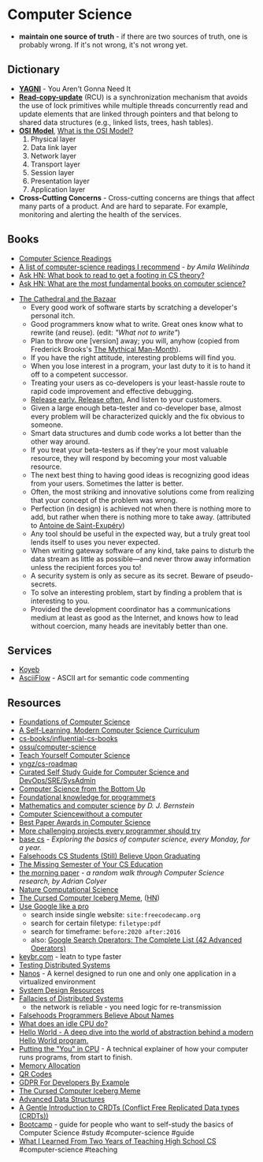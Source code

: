 # Computer Science


- **maintain one source of truth** - if there are two sources of truth, one is probably wrong. If it's not wrong, it's not wrong yet. 

## Dictionary

- [**YAGNI**](https://wiki.c2.com/?YouArentGonnaNeedIt) - You Aren't Gonna Need It
- [**Read-copy-update**](https://en.wikipedia.org/wiki/Read-copy-update) (RCU) is a synchronization mechanism that avoids the use of lock primitives while multiple threads concurrently read and update elements that are linked through pointers and that belong to shared data structures (e.g., linked lists, trees, hash tables).
- [**OSI Model**](https://en.wikipedia.org/wiki/OSI_model), [What is the OSI Model?](https://www.cloudflare.com/en-gb/learning/ddos/glossary/open-systems-interconnection-model-osi/)
  1. Physical layer
  2. Data link layer
  3. Network layer
  4. Transport layer
  5. Session layer
  6. Presentation layer
  7. Application layer
- **Cross-Cutting Concerns** - Cross-cutting concerns are things that affect many parts of a product. And are hard to separate. For example, monitoring and alerting the health of the services.

## Books

* [Computer Science Readings](https://github.com/erikgrinaker/readings)
* [A list of computer-science readings I recommend](https://github.com/amilajack/reading) - _by Amila Welihinda_
* [Ask HN: What book to read to get a footing in CS theory?](https://news.ycombinator.com/item?id=20729252)
* [Ask HN: What are the most fundamental books on computer science?](https://news.ycombinator.com/item?id=21311302)
- [The Cathedral and the Bazaar](https://en.wikipedia.org/wiki/The_Cathedral_and_the_Bazaar)
  - Every good work of software starts by scratching a developer's personal itch.
  - Good programmers know what to write. Great ones know what to rewrite (and reuse). (edit: _"What not to write"_)
  - Plan to throw one [version] away; you will, anyhow (copied from Frederick Brooks's [The Mythical Man-Month](https://en.wikipedia.org/wiki/The_Mythical_Man-Month)).
  - If you have the right attitude, interesting problems will find you.
  - When you lose interest in a program, your last duty to it is to hand it off to a competent successor.
  - Treating your users as co-developers is your least-hassle route to rapid code improvement and effective debugging.
  - [Release early. Release often.](https://en.wikipedia.org/wiki/Release_early,_release_often) And listen to your customers.
  - Given a large enough beta-tester and co-developer base, almost every problem will be characterized quickly and the fix obvious to someone.
  - Smart data structures and dumb code works a lot better than the other way around.
  - If you treat your beta-testers as if they're your most valuable resource, they will respond by becoming your most valuable resource.
  - The next best thing to having good ideas is recognizing good ideas from your users. Sometimes the latter is better.
  - Often, the most striking and innovative solutions come from realizing that your concept of the problem was wrong.
  - Perfection (in design) is achieved not when there is nothing more to add, but rather when there is nothing more to take away. (attributed to [Antoine de Saint-Exupéry](https://en.wikipedia.org/wiki/Antoine_de_Saint-Exup%C3%A9ry))
  - Any tool should be useful in the expected way, but a truly great tool lends itself to uses you never expected.
  - When writing gateway software of any kind, take pains to disturb the data stream as little as possible—and never throw away information unless the recipient forces you to!
  - A security system is only as secure as its secret. Beware of pseudo-secrets.
  - To solve an interesting problem, start by finding a problem that is interesting to you.
  - Provided the development coordinator has a communications medium at least as good as the Internet, and knows how to lead without coercion, many heads are inevitably better than one.

## Services

- [Koyeb](https://www.koyeb.com)
- [AsciiFlow](https://asciiflow.com/#/) - ASCII art for semantic code commenting

## Resources

- [Foundations of Computer Science](http://infolab.stanford.edu/~ullman/focs.html)
- [A Self-Learning, Modern Computer Science Curriculum](https://functionalcs.github.io/curriculum/#org71f231a)
- [cs-books/influential-cs-books](https://github.com/cs-books/influential-cs-books#readme)
- [ossu/computer-science](https://github.com/ossu/computer-science#readme)
- [Teach Yourself Computer Science](https://teachyourselfcs.com/)
- [yngz/cs-roadmap](https://github.com/yngz/cs-roadmap#readme)
- [Curated Self Study Guide for Computer Science and DevOps/SRE/SysAdmin](https://sharjeelsayed.github.io/selfupgradeitprof.txt)
- [Computer Science from the Bottom Up](https://www.bottomupcs.com/)
- [Foundational knowledge for programmers](https://github.com/err0r500/foundational-knowledge-for-programmers)
- [Mathematics and computer science](notion://www.notion.so/matousdz/cr.yp.to/djb.html) _by D. J. Bernstein_
- [Computer Sciencewithout a computer](https://csunplugged.org/en/)
- [Best Paper Awards in Computer Science](https://jeffhuang.com/best_paper_awards/)
- [More challenging projects every programmer should try](https://web.eecs.utk.edu/~azh/blog/morechallengingprojects.html)
- [base cs](https://medium.com/basecs) - *Exploring the basics of computer science, every Monday, for a year.*
- [Falsehoods CS Students (Still) Believe Upon Graduating](https://www.netmeister.org/blog/cs-falsehoods.html)
- [The Missing Semester of Your CS Education](https://missing.csail.mit.edu/)
- [the morning paper](https://blog.acolyer.org/) - *a random walk through Computer Science research, by Adrian Colyer*
- [Nature Computational Science](https://www.nature.com/natcomputsci)
- [The Cursed Computer Iceberg Meme](https://suricrasia.online/iceberg/), ([HN](https://news.ycombinator.com/item?id=26766722))
- [Use Google like a pro](https://markodenic.com/use-google-like-a-pro/)
  - search inside single website: `site:freecodecamp.org`
  - search for certain filetype: `filetype:pdf`
  - search for timeframe: `before:2020 after:2016`
  - also: [Google Search Operators: The Complete List (42 Advanced Operators)](https://ahrefs.com/blog/google-advanced-search-operators/)
- [keybr.com](https://www.keybr.com/) - leatn to type faster
- [Testing Distributed Systems](https://asatarin.github.io/testing-distributed-systems/)
- [Nanos](https://github.com/nanovms/nanos/) - A kernel designed to run one and only one application in a virtualized environment
- [System Design Resources](https://github.com/InterviewReady/system-design-resources)
- [Fallacies of Distributed Systems](https://architecturenotes.co/fallacies-of-distributed-systems/)
  - the network is reliable - you need logic for re-transmission
- [Falsehoods Programmers Believe About Names](https://www.kalzumeus.com/2010/06/17/falsehoods-programmers-believe-about-names/)
- [What does an idle CPU do?](https://manybutfinite.com/post/what-does-an-idle-cpu-do/)
- [Hello World - A deep dive into the world of abstraction behind a modern Hello World program.](https://thecoder08.github.io/hello-world.html)
- [Putting the "You" in CPU](https://github.com/hackclub/putting-the-you-in-cpu) - A technical explainer of how your computer runs programs, from start to finish.
- [Memory Allocation](https://samwho.dev/memory-allocation/)
- [QR Codes](https://typefully.com/DanHollick/qr-codes-T7tLlNi)
- [GDPR For Developers By Example](https://getparthenon.com/blog/gdpr-for-developers-by-example/)
- [The Cursed Computer Iceberg Meme](https://suricrasia.online/iceberg/)
- [Advanced Data Structures](https://courses.csail.mit.edu/6.851/spring21/lectures/)
- [A Gentle Introduction to CRDTs (Conflict Free Replicated Data types (CRDTs))](https://vlcn.io/blog/gentle-intro-to-crdts.html)
- [Bootcamp](https://github.com/Lesabotsy/bootcamp) - guide for people who want to self-study the basics of Computer Science #study #computer-science #guide
- [What I Learned From Two Years of Teaching High School CS](https://blog.charliemeyer.co/what-i-learned-from-two-years-of-teaching-high-school-cs/) #computer-science #teaching

